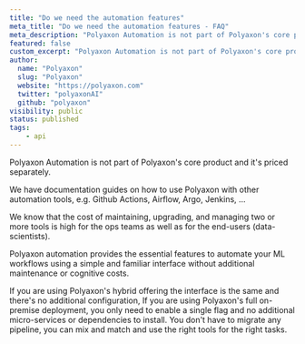 ```yaml
---
title: "Do we need the automation features"
meta_title: "Do we need the automation features - FAQ"
meta_description: "Polyaxon Automation is not part of Polyaxon's core product and it's priced separately."
featured: false
custom_excerpt: "Polyaxon Automation is not part of Polyaxon's core product and it's priced separately."
author:
  name: "Polyaxon"
  slug: "Polyaxon"
  website: "https://polyaxon.com"
  twitter: "polyaxonAI"
  github: "polyaxon"
visibility: public
status: published
tags:
    - api
---
```


Polyaxon Automation is not part of Polyaxon's core product and it's priced separately.

We have documentation guides on how to use Polyaxon with other automation tools, e.g. Github Actions, Airflow, Argo, Jenkins, ...

We know that the cost of maintaining, upgrading, and managing two or more tools is high for the ops teams as well as for the end-users (data-scientists).

Polyaxon automation provides the essential features to automate your ML workflows using a simple and familiar interface without additional maintenance or cognitive costs.

If you are using Polyaxon's hybrid offering the interface is the same and there's no additional configuration, If you are using Polyaxon's full on-premise deployment, you only need to enable a single flag and no additional micro-services or dependencies to install. You don't have to migrate any pipeline, you can mix and match and use the right tools for the right tasks.
